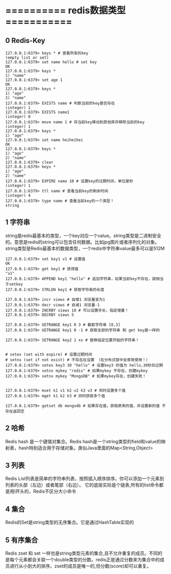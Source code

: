 # ==========  redis数据类型   ===========

## 0 Redis-Key
~~~
127.0.0.1:6379> keys * # 查看所有的key 
(empty list or set) 
127.0.0.1:6379> set name hello # set key 
OK
127.0.0.1:6379> keys * 
1) "name" 
127.0.0.1:6379> set age 1 
OK
127.0.0.1:6379> keys * 
1) "age" 
2) "name" 
127.0.0.1:6379> EXISTS name # 判断当前的key是否存在 
(integer) 1 
127.0.0.1:6379> EXISTS name1 
(integer) 0 
127.0.0.1:6379> move name 1 # 将当前key移动到其他库并移除当前的key 
(integer) 1 
127.0.0.1:6379> keys * 
1) "age" 
127.0.0.1:6379> set name heiheihei 
OK
127.0.0.1:6379> keys * 
1) "age" 
2) "name" 
127.0.0.1:6379> clear 
127.0.0.1:6379> keys * 
1) "age" 
2) "name" 
127.0.0.1:6379> EXPIRE name 10 # 设置key的过期时间，单位是秒 
(integer) 1 
127.0.0.1:6379> ttl name # 查看当前key的剩余时间 
(integer) 4 
127.0.0.1:6379> type name # 查看当前key的一个类型！ 
string
~~~
## 1 字符串

string是redis最基本的类型，一个key对应一个value。string类型是二进制安全的。意思是redis的string可以包含任何数据。比如jpg图片或者序列化的对象。string类型是Redis最基本的数据类型，一个redis中字符串value最多可以是512M
~~~
127.0.0.1:6379> set key1 v1 # 设置值 
OK
127.0.0.1:6379> get key1 # 获得值 
"v1"
127.0.0.1:6379> APPEND key1 "hello" # 追加字符串，如果当前key不存在，就相当于setkey
127.0.0.1:6379> STRLEN key1 # 获取字符串的长度

127.0.0.1:6379> incr views # 自增1 浏览量变为1
127.0.0.1:6379> decr views # 自减1 浏览量-1
127.0.0.1:6379> INCRBY views 10 # 可以设置步长，指定增量！
127.0.0.1:6379> DECRBY views 5

127.0.0.1:6379> GETRANGE key1 0 3 # 截取字符串 [0,3]
127.0.0.1:6379> GETRANGE key1 0 -1 # 获取全部的字符串 和 get key是一样的

127.0.0.1:6379> SETRANGE key2 1 xx # 替换指定位置开始的字符串！


# setex (set with expire) # 设置过期时间 
# setnx (set if not exist) # 不存在在设置 （在分布式锁中会常常使用！）
127.0.0.1:6379> setex key3 30 "hello" # 设置key3 的值为 hello,30秒后过期
127.0.0.1:6379> setnx mykey "redis" # 如果mykey 不存在，创建mykey
127.0.0.1:6379> setnx mykey "MongoDB" # 如果mykey存在，创建失败！


127.0.0.1:6379> mset k1 v1 k2 v2 k3 v3 # 同时设置多个值
127.0.0.1:6379> mget k1 k2 k3 # 同时获取多个值

127.0.0.1:6379> getset db mongodb # 如果存在值，获取原来的值，并设置新的值 不存在返回空
~~~

## 2 哈希

Redis hash 是一个键值对集合。Redis hash是一个string类型的field和value的映射表，hash特别适合用于存储对象。类似Java里面的Map<String,Object>

## 3 列表

Redis List列表是简单的字符串列表，按照插入顺序排序。你可以添加一个元素到列表的头部（左边）或者尾部（右边）。
它的底层实际是个链表,所有的list命令都是用l开头的，Redis不区分大小命令

## 4 集合

Redis的Set是string类型的无序集合。它是通过HashTable实现的

## 5 有序集合

Redis zset 和 set 一样也是string类型元素的集合,且不允许重复的成员。不同的是每个元素都会关联一个double类型的分数。redis正是通过分数来为集合中的成员进行从小到大的排序。zset的成员是唯一的,但分数(score)却可以重复。
